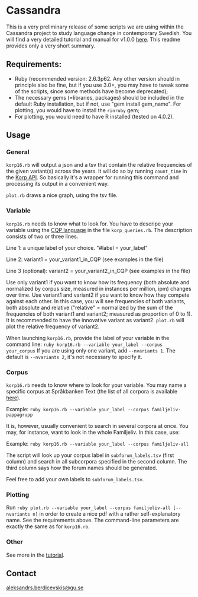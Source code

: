 # Cassandra
This is a very preliminary release of some scripts we are using within the Cassandra project to study language change in contemporary Swedish. You will find a very detailed tutorial and manual for v1.0.0 [here](https://spraakbanken.gu.se/blogg/index.php/2022/12/07/cassandra-a-toolset-for-analyzing-and-visualizing-language-change/). This readme provides only a very short summary.

## Requirements: 
- Ruby (recommended version:  2.6.3p62. Any other version should in principle also be fine, but if you use 3.0+, you may have to tweak some of the scripts, since some methods have become deprecated);
- The necessary gems (=libraries, packages) should be included in the default Ruby installation, but if not, use "gem install gem_name". For plotting, you would have to install the `rinruby` gem;
- For plotting, you would need to have R installed (tested on 4.0.2).

## Usage

### General
`korp16.rb` will output a json and a tsv that contain the relative frequencies of the given variant(s) across the years. It will do so by running `count_time` in the [Korp API](https://ws.spraakbanken.gu.se/docs/korp). So basically it's a wrapper for running this command and processing its output in a convenient way.

`plot.rb` draws a nice graph, using the tsv file.

### Variable
`korp16.rb` needs to know what to look for. You have to descripe your variable using the [CQP language](https://cwb.sourceforge.io/files/CQP_Tutorial.pdf) in the file `korp_queries.rb`. The description consists of two or three lines.

Line 1: a unique label of your choice. "#label = your_label"

Line 2: variant1 = your_variant1_in_CQP (see examples in the file)

Line 3 (optional): variant2 = your_variant2_in_CQP (see examples in the file)

Use only variant1 if you want to know how its frequency (both absolute and normalized by corpus size, measured in instances per million, ipm) changes over time. Use variant1 and variant2 if you want to know how they compete against each other. In this case, you will see frequencies of both variants, both absolute and relative ("relative" = normalized by the sum of the frequencies of both variant1 and variant2; measured as proportion of 0 to 1). It is recommended to have the innovative variant as variant2. `plot.rb` will plot the relative frequency of variant2. 

When launching `korp16.rb`, provide the label of your variable in the command line: `ruby korp16.rb --variable your_label --corpus your_corpus`
If you are using only one variant, add `--nvariants 1`. The default is `--nvariants 2`, it's not necessary to specify it.

### Corpus
`korp16.rb` needs to know where to look for your variable. You may name a specific corpus at Språkbanken Text (the list of all corpora is available [here](https://ws.spraakbanken.gu.se/ws/korp/v8/info?indent=4)).

Example: `ruby korp16.rb --variable your_label --corpus familjeliv-pappagrupp`

It is, however, usually convenient to search in several corpora at once. You may, for instance, want to look in the whole Familjeliv. In this case, use:

Example: `ruby korp16.rb --variable your_label --corpus familjeliv-all`

The script will look up your corpus label in `subforum_labels.tsv` (first column) and search in all subcorpora specified in the second column. The third column says how the forum names should be generated. 

Feel free to add your own labels to `subforum_labels.tsv`. 

### Plotting

Run `ruby plot.rb --variable your_label --corpus familjeliv-all [--nvariants n]` in order to create a nice pdf with a rather self-explanatory name. See the requirements above. The command-line parameters are exactly the same as for `korp16.rb`.



### Other

See more in the [tutorial](https://spraakbanken.gu.se/blogg/index.php/2022/12/07/cassandra-a-toolset-for-analyzing-and-visualizing-language-change/).

## Contact
aleksandrs.berdicevskis@gu.se


